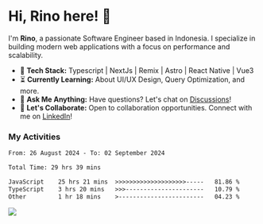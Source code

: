 # Hi, Rino here! 👋

I'm **Rino**, a passionate Software Engineer based in Indonesia. I specialize in building modern web applications with a focus on performance and scalability.

- 🔨 **Tech Stack:** Typescript | NextJs | Remix | Astro | React Native | Vue3
- ⏳ **Currently Learning:** About UI/UX Design, Query Optimization, and more.
- 💬 **Ask Me Anything:** Have questions? Let's chat on [Discussions](https://github.com/justrinoo/justrinoo/discussions/3)!
- 🤝 **Let's Collaborate:** Open to collaboration opportunities. Connect with me on [LinkedIn](https://www.linkedin.com/in/rinosatyaputra)!

### My Activities

<!--START_SECTION:waka-->

```txt
From: 26 August 2024 - To: 02 September 2024

Total Time: 29 hrs 39 mins

JavaScript    25 hrs 21 mins  >>>>>>>>>>>>>>>>>>>>-----   81.86 %
TypeScript    3 hrs 20 mins   >>>----------------------   10.79 %
Other         1 hr 18 mins    >------------------------   04.23 %
```

<!--END_SECTION:waka-->

![](https://komarev.com/ghpvc/?username=riyaraa)
